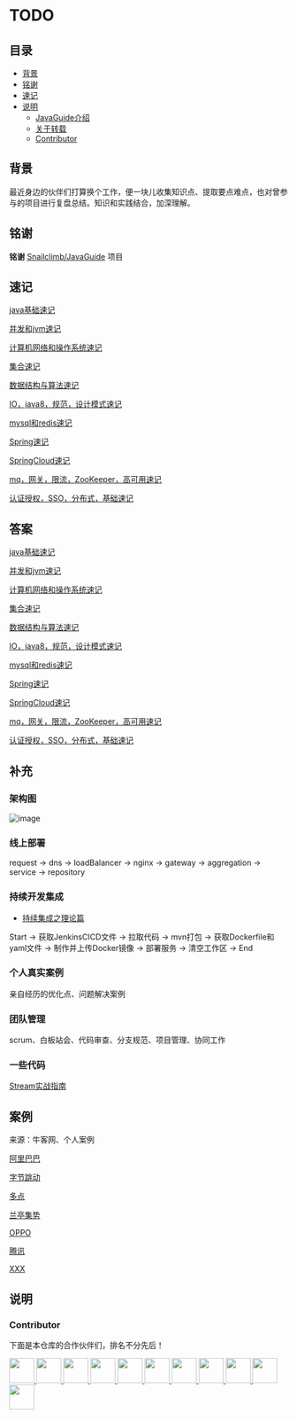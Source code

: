 # TODO

## 目录

- [背景](#背景)
- [铭谢](#铭谢)
- [速记](#速记)
- [说明](#说明)
    - [JavaGuide介绍](#javaguide介绍)
    - [关于转载](#关于转载)
    - [Contributor](#Contributor)

## 背景

最近身边的伙伴们打算换个工作，便一块儿收集知识点、提取要点难点，也对曾参与的项目进行复盘总结。知识和实践结合，加深理解。

## 铭谢

**铭谢** [Snailclimb/JavaGuide](https://github.com/Snailclimb/JavaGuide) 项目

## 速记

[java基础速记](./shorthand/java基础速记.md) 

[并发和jvm速记](./shorthand/并发和jvm速记.md) 

[计算机网络和操作系统速记](./shorthand/计算机网络和操作系统速记.md) 

[集合速记](./shorthand/集合速记.md) 

[数据结构与算法速记](./shorthand/数据结构与算法速记.md) 

[IO，java8，规范，设计模式速记](./shorthand/IO，java8，规范，设计模式速记.md) 

[mysql和redis速记](.shorthand/mysql%20和redis速记.md) 

[Spring速记](./shorthand/Spring速记.md) 

[SpringCloud速记](./shorthand/SpringCloud速记.md) 

[mq，网关，限流，ZooKeeper，高可用速记](./shorthand/mq，网关，限流，ZooKeeper，高可用速记.md) 

[认证授权，SSO，分布式，基础速记](./shorthand/认证授权，SSO，分布式，基础速记.md) 

## 答案

[java基础速记](./shortanswer/java基础速记.md) 

[并发和jvm速记](./shortanswer/并发和jvm速记.md) 

[计算机网络和操作系统速记](./shortanswer/计算机网络和操作系统速记.md) 

[集合速记](./shortanswer/集合速记.md) 

[数据结构与算法速记](./shortanswer/数据结构与算法速记.md) 

[IO，java8，规范，设计模式速记](./shortanswer/IO，java8，规范，设计模式速记.md) 

[mysql和redis速记](.shortanswer/mysql%20和redis速记.md) 

[Spring速记](./shortanswer/Spring速记.md) 

[SpringCloud速记](./shortanswer/SpringCloud速记.md) 

[mq，网关，限流，ZooKeeper，高可用速记](./shortanswer/mq，网关，限流，ZooKeeper，高可用速记.md) 

[认证授权，SSO，分布式，基础速记](./shortanswer/认证授权，SSO，分布式，基础速记.md) 

## 补充

### 架构图

![image](https://github.com/LuckyTerry/forPartners/blob/master/images/1.png)

### 线上部署

request -> dns -> loadBalancer -> nginx -> gateway -> aggregation -> service -> repository 

### 持续开发集成

- [持续集成之理论篇](https://zhuanlan.zhihu.com/p/57021068)

Start -> 获取JenkinsCICD文件 -> 拉取代码 -> mvn打包 -> 获取Dockerfile和yaml文件 -> 制作并上传Docker镜像 -> 部署服务 -> 清空工作区 -> End

### 个人真实案例

亲自经历的优化点、问题解决案例

### 团队管理

scrum、白板站会、代码审查、分支规范、项目管理、协同工作

### 一些代码

[Stream实战指南](./code/Stream实战指南.md)

## 案例

来源：牛客网、个人案例

[阿里巴巴](./cases/alibaba)

[字节跳动](./cases/bytedance)

[多点](./cases/dmall)

[兰亭集势](./cases/lating)

[OPPO](./cases/oppo)

[腾讯](./cases/tencent)

[XXX](./cases/xxx)

## 说明

### Contributor

下面是本仓库的合作伙伴们，排名不分先后！

<a href="https://github.com/15198184721">
    <img src="https://avatars2.githubusercontent.com/u/16460404?s=400&v=4" width="45px">
</a>
<a href="https://github.com/caphehuan">
    <img src="https://avatars2.githubusercontent.com/u/20556760?s=400&v=4" width="45px">
</a>
<a href="https://github.com/chenchenaixuexi">
    <img src="https://avatars3.githubusercontent.com/u/23670998?s=400&v=4" width="45px">
</a>
<a href="https://github.com/crazyJjHe">
    <img src="https://avatars1.githubusercontent.com/u/34497590?s=400&v=4" width="45px">
</a>
<a href="https://github.com/forewei">
    <img src="https://avatars1.githubusercontent.com/u/40056555?s=460&v=4" width="45px">
</a>
<a href="https://github.com/guliangbiezou">
    <img src="https://avatars2.githubusercontent.com/u/15935710?s=400&v=4" width="45px">
</a>
<a href="https://github.com/Huangqr">
    <img src="https://avatars0.githubusercontent.com/u/49232400?s=400&v=4" width="45px">
</a>
<a href="https://github.com/JiangHao-1">
    <img src="https://avatars1.githubusercontent.com/u/53067327?s=400&v=4" width="45px">
</a>
<a href="https://github.com/mosvon">
    <img src="https://avatars2.githubusercontent.com/u/61421610?s=400&v=4" width="45px">
</a>
<a href="https://github.com/tocatch">
    <img src="https://avatars1.githubusercontent.com/u/24827471?s=400&v=4" width="45px">
</a>
<a href="https://github.com/wuhedong">
    <img src="https://avatars3.githubusercontent.com/u/25856750?s=400&v=4" width="45px">
</a>